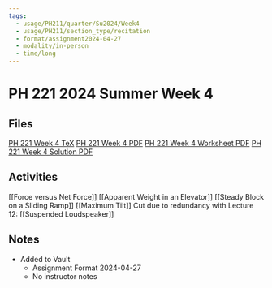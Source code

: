 ```yaml
---
tags:
  - usage/PH211/quarter/Su2024/Week4
  - usage/PH211/section_type/recitation
  - format/assignment2024-04-27
  - modality/in-person
  - time/long
---
```

# PH 221 2024 Summer Week 4
## Files
[PH 221 Week 4 TeX](PH_221_Week_4.tex)
[PH 221 Week 4 PDF](PH_221_Week_4.pdf)
[PH 221 Week 4 Worksheet PDF](PH_221_Week_4-Worksheet.pdf)
[PH 221 Week 4 Solution PDF](PH_221_Week_4-Solution.pdf)
## Activities
[[Force versus Net Force]]
[[Apparent Weight in an Elevator]]
[[Steady Block on a Sliding Ramp]]
[[Maximum Tilt]]
Cut due to redundancy with Lecture 12: [[Suspended Loudspeaker]]
## Notes
* Added to Vault
	* Assignment Format 2024-04-27
	* No instructor notes